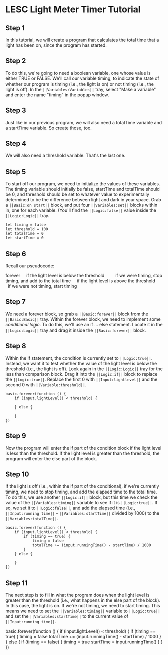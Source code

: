# LESC Light Meter Timer Tutorial

## Step 1

In this tutorial, we will create a program that calculates the total time that a light has been on, since the program has started. 

## Step 2

To do this, we're going to need a boolean variable, one whose value is either TRUE or FALSE. We'll call our variable timing, to indicate the state of whether our program is timing (i.e., the light is on) or not timing (i.e., the light is off). In the ``||Variables:Variables||`` tray, select "Make a variable" and enter the name "timing" in the popup window.

## Step 3

Just like in our previous program, we will also need a totalTime variable and a startTime variable. So create those, too. 

## Step 4

We will also need a threshold variable. That's the last one.

## Step 5

To start off our program, we need to initialize the values of these variables. The timing variable should initially be false, startTime and totalTime should be 0, and threshold should be set to whatever value to experimentally determined to be the difference between light and dark in your space. Grab a ``||Basic:on start||`` block, and put four ``||Variables:set||`` blocks within in, one for each variable. (You'll find the ``||Logic:false||`` value inside the ``||Logic:Logic||`` tray.

```blocks
let timing = false
let threshold = 100
let totalTime = 0
let startTime = 0
```

## Step 6

Recall our pseudocode:

forever
    if the light level is below the threshold
        if we were timing, stop timing, and add to the total time
    if the light level is above the threshold
        if we were not timing, start timing
        
## Step 7

We need a forever block, so grab a ``||Basic:forever||`` block from the ``||Basic:Basic||`` tray. Within the forever block, we need to implement some *conditional logic*. To do this, we'll use an if ... else statement. Locate it in the ``||Logic:Logic||`` tray and drag it inside the ``||Basic:forever||`` block.

## Step 8

Within the if statement, the condition is currently set to ``||Logic:true||``. Instead, we want it to test whether the value of the light level is below the threshold (i.e., the light is off). Look again in the ``||Logic:Logic||`` tray for the less than comparison block. Drag it into the ``||Logic:if||`` block to replace the ``||Logic:true||``. Replace the first 0 with ``||Input:lightlevel||`` and the second 0 with ``||Variable:threshold||``.

```
basic.forever(function () {
    if (input.lightLevel() < threshold) {

    } else {
    
    }
})
```

## Step 9 

Now the program will enter the if part of the condition block if the light level is less than the threshold. If the light level is greater than the threshold, the program will enter the else part of the block.

## Step 10

If the light is off (i.e., within the if part of the conditional), if we're currently timing, we need to stop timing, and add the elapsed time to the total time. To do this, we use another ``||Logic:if||`` block, but this time we check the value of the ``||Variables:timing||`` variable to see if it is ``||Logic:true||``. If so, we set it to ``||Logic:false||``, and add the elapsed time (i.e., ``||Input:running time||`` - ``||Variables:startTime||`` divided by 1000) to the ``||Variables:totalTime||``. 

```
basic.forever(function () {
    if (input.lightLevel() < threshold) {
        if (timing == true) {
            timing = false
            totalTime += (input.runningTime() - startTime) / 1000
        }
    } else {
    
    }
})
```

## Step 11

The next step is to fill in what the program does when the light level is greater than the threshold (i.e., what happens in the else part of the block). In this case, the light is on. If we're not timing, we need to start timing. This means we need to set the ``||Variables:timing||`` variable to ``||Logic:true||`` and set the ``||Variables:startTime||`` to the current value of ``||Input:running time||``.

basic.forever(function () {
    if (input.lightLevel() < threshold) {
        if (timing == true) {
            timing = false
            totalTime += (input.runningTime() - startTime) / 1000
        }
    } else {
        if (timing == false) {
            timing = true
            startTime = input.runningTime()
        }
    }
})
